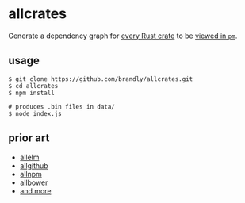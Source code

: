 # allcrates

Generate a dependency graph for [every Rust crate](https://crates.io/) to be [viewed in `pm`](https://github.com/anvaka/pm).

## usage

```
$ git clone https://github.com/brandly/allcrates.git
$ cd allcrates
$ npm install

# produces .bin files in data/
$ node index.js
```

## prior art

- [allelm](https://github.com/brandly/allelm)
- [allgithub](https://github.com/anvaka/allgithub)
- [allnpm](https://github.com/anvaka/allnpm)
- [allbower](https://github.com/anvaka/allbower)
- [and more](https://github.com/anvaka?utf8=%E2%9C%93&tab=repositories&q=all&type=&language=)
